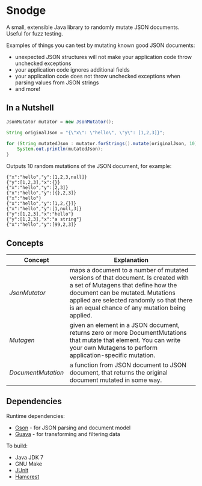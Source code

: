 Snodge
======

A small, extensible Java library to randomly mutate JSON documents. Useful for fuzz testing.

Examples of things you can test by mutating known good JSON documents:

- unexpected JSON structures will not make your application code throw unchecked exceptions
- your application code ignores additional fields
- your application code does not throw unchecked exceptions when parsing values from JSON strings
- and more!


In a Nutshell
-------------

~~~~~~~~~~~~~~~~~~~~~~java
JsonMutator mutator = new JsonMutator();

String originalJson = "{\"x\": \"hello\", \"y\": [1,2,3]}";

for (String mutatedJson : mutator.forStrings().mutate(originalJson, 10)) {
    System.out.println(mutatedJson);
}
~~~~~~~~~~~~~~~~~~~~~~

Outputs 10 random mutations of the JSON document, for example:

~~~~~~~~~~~~~~~~~~~~~~
{"x":"hello","y":[1,2,3,null]}
{"y":[1,2,3],"x":{}}
{"x":"hello","y":[2,3]}
{"x":"hello","y":[{},2,3]}
{"x":"hello"}
{"x":"hello","y":[1,2,{}]}
{"x":"hello","y":[1,null,3]}
{"y":[1,2,3],"x":"hello"}
{"y":[1,2,3],"x":"a string"}
{"x":"hello","y":[99,2,3]}
~~~~~~~~~~~~~~~~~~~~~~


Concepts
--------

| **Concept**        | **Explanation** |
|--------------------|-----------------|
| *JsonMutator*      | maps a document to a number of mutated versions of that document. Is created with a set of Mutagens that define how the document can be mutated.  Mutations applied are selected randomly so that there is an equal chance of any mutation being applied. |
| *Mutagen*          | given an element in a JSON document, returns zero or more DocumentMutations that mutate that element.  You can write your own Mutagens to perform application-specific mutation. |
| *DocumentMutation* |  a function from JSON document to JSON document, that returns the original document mutated in some way. |

Dependencies
------------

Runtime dependencies:

* [Gson](https://code.google.com/p/google-gson/) - for JSON parsing and document model
* [Guava](https://code.google.com/p/guava-libraries/) - for transforming and filtering data

To build:

* Java JDK 7
* GNU Make
* [JUnit](http://junit.org)
* [Hamcrest](http://hamcrest.org)
